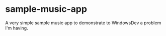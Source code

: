 # sample-music-app
A very simple sample music app to demonstrate to WindowsDev a problem I'm having.
